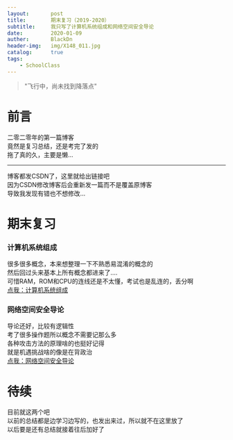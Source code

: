 ```yaml
---
layout:       post
title:        期末复习（2019-2020）
subtitle:     我只写了计算机系统组成和网络空间安全导论
date:         2020-01-09
auther:       BlackDn
header-img:   img/X148_011.jpg
catalog:      true
tags:
    - SchoolClass
---
```


>"飞行中，尚未找到降落点"

# 前言
二零二零年的第一篇博客  
竟然是复习总结，还是考完了发的  
拖了真的久，主要是懒...  
- - - - - - - - - - - - - - - - -  
博客都发CSDN了，这里就给出链接吧  
因为CSDN修改博客后会重新发一篇而不是覆盖原博客  
导致我发现有错也不想修改...  

# 期末复习
### 计算机系统组成
很多很多概念，本来想整理一下不熟悉易混淆的概念的  
然后回过头来基本上所有概念都进来了....  
可惜RAM，ROM和CPU的连线还是不太懂，考试也是乱连的，丢分啊  
[点我：计算机系统组成](https://blog.csdn.net/weixin_43314579/article/details/103653007)
### 网络空间安全导论
导论还好，比较有逻辑性  
考了很多操作题所以概念不需要记那么多  
各种攻击方法的原理啥的也挺好记得  
就是机遇挑战啥的像是在背政治  
[点我：网络空间安全导论](https://blog.csdn.net/weixin_43314579/article/details/103902416)

# 待续
目前就这两个吧  
以前的总结都是边学习边写的，也发出来过，所以就不在这里放了  
以后要是还有总结就接着往后加好了  
